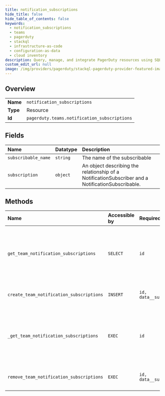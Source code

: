 ```yaml
---
title: notification_subscriptions
hide_title: false
hide_table_of_contents: false
keywords:
  - notification_subscriptions
  - teams
  - pagerduty    
  - stackql
  - infrastructure-as-code
  - configuration-as-data
  - cloud inventory
description: Query, manage, and integrate PagerDuty resources using SQL
custom_edit_url: null
image: /img/providers/pagerduty/stackql-pagerduty-provider-featured-image.png
---
```

  
    

## Overview
<table><tbody>
<tr><td><b>Name</b></td><td><code>notification_subscriptions</code></td></tr>
<tr><td><b>Type</b></td><td>Resource</td></tr>
<tr><td><b>Id</b></td><td><code>pagerduty.teams.notification_subscriptions</code></td></tr>
</tbody></table>

## Fields
| Name | Datatype | Description |
|:-----|:---------|:------------|
| `subscribable_name` | `string` | The name of the subscribable |
| `subscription` | `object` | An object describing the relationship of a NotificationSubscriber and a NotificationSubscribable. |
## Methods
| Name | Accessible by | Required Params | Description |
|:-----|:--------------|:----------------|:------------|
| `get_team_notification_subscriptions` | `SELECT` | `id` | Retrieve a list of Notification Subscriptions the given Team has.<br /><br />&lt;!-- theme: warning --&gt;<br />&gt; Teams must be added through `POST /teams/&#123;id&#125;/notification_subscriptions` to be returned from this endpoint.<br /><br />Scoped OAuth requires: `subscribers.read`<br /> |
| `create_team_notification_subscriptions` | `INSERT` | `id, data__subscribables` | Create new Notification Subscriptions for the given Team.<br /><br />Scoped OAuth requires: `subscribers.write`<br /> |
| `_get_team_notification_subscriptions` | `EXEC` | `id` | Retrieve a list of Notification Subscriptions the given Team has.<br /><br />&lt;!-- theme: warning --&gt;<br />&gt; Teams must be added through `POST /teams/&#123;id&#125;/notification_subscriptions` to be returned from this endpoint.<br /><br />Scoped OAuth requires: `subscribers.read`<br /> |
| `remove_team_notification_subscriptions` | `EXEC` | `id, data__subscribables` | Unsubscribe the given Team from Notifications on the matching Subscribable entities.<br /><br />Scoped OAuth requires: `subscribers.write`<br /> |
